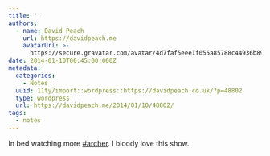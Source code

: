 ```yaml
---
title: ''
authors:
  - name: David Peach
    url: https://davidpeach.me
    avatarUrl: >-
      https://secure.gravatar.com/avatar/4d7faf5eee1f055a85788c44936b8995eaab6dfb004e7854ec747ccb272e91ee?s=96&d=mm&r=g
date: 2014-01-10T00:45:00.000Z
metadata:
  categories:
    - Notes
  uuid: 11ty/import::wordpress::https://davidpeach.co.uk/?p=48802
  type: wordpress
  url: https://davidpeach.me/2014/01/10/48802/
tags:
  - notes
---
```

In bed watching more [#archer](https://twitter.com/search?q=%23archer). I bloody love this show.